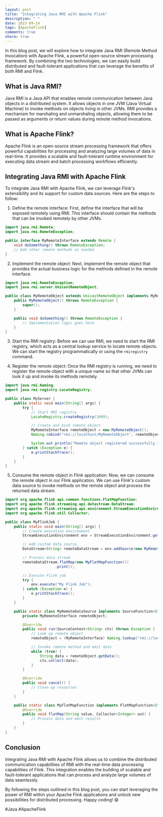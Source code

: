 ```yaml
---
layout: post
title: "Integrating Java RMI with Apache Flink"
description: " "
date: 2023-09-14
tags: [ApacheFlink]
comments: true
share: true
---
```


In this blog post, we will explore how to integrate Java RMI (Remote Method Invocation) with Apache Flink, a powerful open-source stream processing framework. By combining the two technologies, we can easily build distributed and fault-tolerant applications that can leverage the benefits of both RMI and Flink.

## What is Java RMI?

Java RMI is a Java API that enables remote communication between Java objects in a distributed system. It allows objects in one JVM (Java Virtual Machine) to invoke methods on objects living in other JVMs. RMI provides a mechanism for marshaling and unmarshaling objects, allowing them to be passed as arguments or return values during remote method invocations.

## What is Apache Flink?

Apache Flink is an open-source stream processing framework that offers powerful capabilities for processing and analyzing large volumes of data in real-time. It provides a scalable and fault-tolerant runtime environment for executing data stream and batch processing workflows efficiently.

## Integrating Java RMI with Apache Flink

To integrate Java RMI with Apache Flink, we can leverage Flink's extensibility and its support for custom data sources. Here are the steps to follow:

1. Define the remote interface: First, define the interface that will be exposed remotely using RMI. This interface should contain the methods that can be invoked remotely by other JVMs.

```java
import java.rmi.Remote;
import java.rmi.RemoteException;

public interface MyRemoteInterface extends Remote {
    void doSomething() throws RemoteException;
    // Add other remote methods as needed
}
```

2. Implement the remote object: Next, implement the remote object that provides the actual business logic for the methods defined in the remote interface.

```java
import java.rmi.RemoteException;
import java.rmi.server.UnicastRemoteObject;

public class MyRemoteObject extends UnicastRemoteObject implements MyRemoteInterface {
    public MyRemoteObject() throws RemoteException {
        super();
    }

    public void doSomething() throws RemoteException {
        // Implementation logic goes here
    }
}
```

3. Start the RMI registry: Before we can use RMI, we need to start the RMI registry, which acts as a central lookup service to locate remote objects. We can start the registry programmatically or using the `rmiregistry` command.

4. Register the remote object: Once the RMI registry is running, we need to register the remote object with a unique name so that other JVMs can look it up and invoke its methods remotely.

```java
import java.rmi.Naming;
import java.rmi.registry.LocateRegistry;

public class MyServer {
    public static void main(String[] args) {
        try {
            // Start RMI registry
            LocateRegistry.createRegistry(1099);

            // Create and bind remote object
            MyRemoteInterface remoteObject = new MyRemoteObject();
            Naming.rebind("rmi://localhost/MyRemoteObject", remoteObject);

            System.out.println("Remote object registered successfully.");
        } catch (Exception e) {
            e.printStackTrace();
        }
    }
}
```

5. Consume the remote object in Flink application: Now, we can consume the remote object in our Flink application. We can use Flink's custom data source to invoke methods on the remote object and process the returned data stream.

```java
import org.apache.flink.api.common.functions.FlatMapFunction;
import org.apache.flink.streaming.api.datastream.DataStream;
import org.apache.flink.streaming.api.environment.StreamExecutionEnvironment;
import org.apache.flink.util.Collector;

public class MyFlinkJob {
    public static void main(String[] args) {
        // Create execution environment
        StreamExecutionEnvironment env = StreamExecutionEnvironment.getExecutionEnvironment();

        // Add custom data source
        DataStream<String> remoteDataStream = env.addSource(new MyRemoteDataSource());

        // Process data stream
        remoteDataStream.flatMap(new MyFlatMapFunction())
                       .print();

        // Execute Flink job
        try {
            env.execute("My Flink Job");
        } catch (Exception e) {
            e.printStackTrace();
        }
    }

    public static class MyRemoteDataSource implements SourceFunction<String> {
        private MyRemoteInterface remoteObject;

        @Override
        public void run(SourceContext<String> ctx) throws Exception {
            // Look up remote object
            remoteObject = (MyRemoteInterface) Naming.lookup("rmi://localhost/MyRemoteObject");

            // Invoke remote method and emit data
            while (true) {
                String data = remoteObject.getData();
                ctx.collect(data);
            }
        }

        @Override
        public void cancel() {
            // Clean up resources
        }
    }

    public static class MyFlatMapFunction implements FlatMapFunction<String, Integer> {
        @Override
        public void flatMap(String value, Collector<Integer> out) {
            // Process data and emit results
        }
    }
}
```

## Conclusion

Integrating Java RMI with Apache Flink allows us to combine the distributed communication capabilities of RMI with the real-time data processing capabilities of Flink. This integration enables the building of scalable and fault-tolerant applications that can process and analyze large volumes of data seamlessly.

By following the steps outlined in this blog post, you can start leveraging the power of RMI within your Apache Flink applications and unlock new possibilities for distributed processing. Happy coding! 😄

#Java #ApacheFlink
